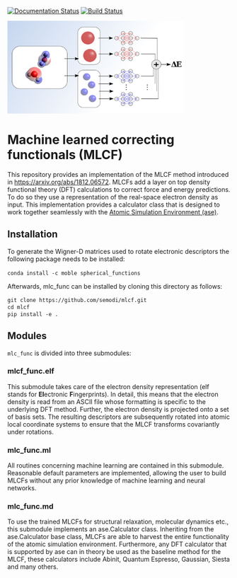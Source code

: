 [![Documentation Status](https://readthedocs.org/projects/mlcf-master/badge/?version=latest)](https://mlcf-master.readthedocs.io/en/latest/?badge=latest)
[![Build Status](https://travis-ci.org/semodi/mlcf.svg?branch=master)](https://travis-ci.org/semodi/mlcf)

<img src="https://github.com/semodi/mlcf/blob/master/model.png" width="400" height="210" />

# Machine learned correcting functionals (MLCF)

This repository provides an implementation of the MLCF method introduced in https://arxiv.org/abs/1812.06572. 
MLCFs add a layer on top density functional theory (DFT) calculations to correct force and energy predictions. To do so they use a representation of the real-space electron density as input. This implementation provides a calculator class that is designed to work together seamlessly with the [Atomic Simulation Environment (ase)](https://wiki.fysik.dtu.dk/ase/).

## Installation

To generate the Wigner-D matrices used to rotate electronic descriptors the following package needs to be installed:

`conda install -c moble spherical_functions`

Afterwards, mlc_func can be installed by cloning this directory as follows:

```
git clone https://github.com/semodi/mlcf.git
cd mlcf
pip install -e .
```

## Modules

`mlc_func` is divided into three submodules:

### mlcf_func.elf
 
This submodule takes care of the electron density representation (elf stands for **El**ectronic **F**ingerprints). In detail, this means that the electron density is read from an ASCII file whose formatting is specific to the underlying DFT method. Further, the electron density is projected onto a set of basis sets. The resulting descriptors are subsequently rotated into atomic local coordinate systems to ensure that the MLCF transforms covariantly under rotations.

### mlc_func.ml

All routines concerning machine learning are contained in this submodule. Reasonable default parameters are implemented, allowing the user to build MLCFs without any prior knowledge of machine learning and neural networks. 

### mlc_func.md

To use the trained MLCFs for structural relaxation, molecular dynamics etc., this submodule implements an ase.Calculator class. Inheriting from the ase.Calculator base class, MLCFs are able to harvest the entire functionality of the atomic simulation environment. Furthermore, any DFT calculator that is supported by ase can in theory be used as the baseline method for the MLCF, these calculators include Abinit, Quantum Espresso, Gaussian, Siesta and many others.





